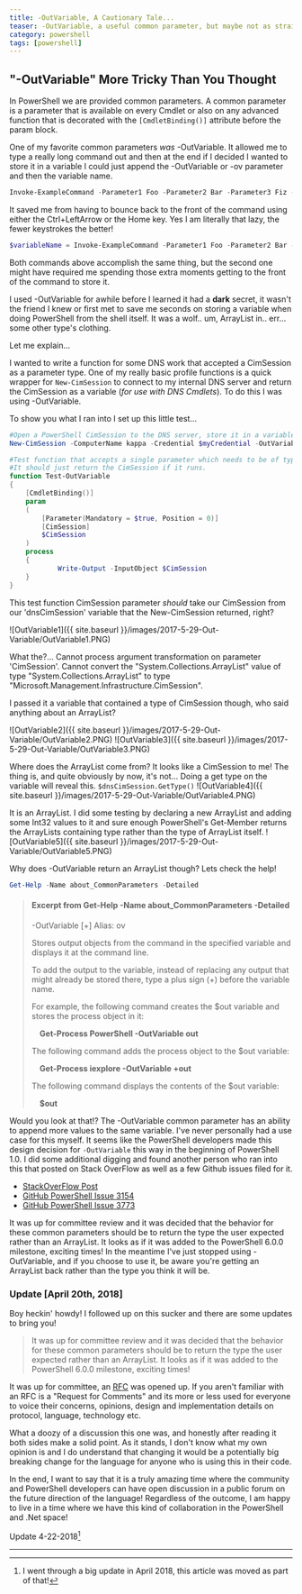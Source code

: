 ```yaml
---
title: -OutVariable, A Cautionary Tale...
teaser: -OutVariable, a useful common parameter, but maybe not as straight forward as you always thought!
category: powershell
tags: [powershell]
---
```


## "-OutVariable" More Tricky Than You Thought

In PowerShell we are provided common parameters.  A common parameter is a parameter that is available on every Cmdlet or also on any advanced function that is decorated with the `[CmdletBinding()]` attribute before the param block.

One of my favorite common parameters *was* -OutVariable.  It allowed me to type a really long command out and then at the end if I decided I wanted to store it in a variable I could just append the -OutVariable or -ov parameter and then the variable name.

```powershell
Invoke-ExampleCommand -Parameter1 Foo -Parameter2 Bar -Parameter3 Fiz -Parameter4 qux -OutVariable variableName
```

It saved me from having to bounce back to the front of the command using either the Ctrl+LeftArrow or the Home key.  Yes I am literally that lazy, the fewer keystrokes the better!

```powershell
$variableName = Invoke-ExampleCommand -Parameter1 Foo -Parameter2 Bar -Parameter3 Fiz -Parameter4 qux
```

Both commands above accomplish the same thing, but the second one might have required me spending those extra moments getting to the front of the command to store it.

I used -OutVariable for awhile before I learned it had a **dark** secret, it wasn't the friend I knew or first met to save me seconds on storing a variable when doing PowerShell from the shell itself.  It was a wolf.. um, ArrayList in.. err... some other type's clothing.

Let me explain...

I wanted to write a function for some DNS work that accepted a CimSession as a parameter type.  One of my really basic profile functions is a quick wrapper for `New-CimSession` to connect to my internal DNS server and return the CimSession as a variable (*for use with DNS Cmdlets*).  To do this I was using -OutVariable.

To show you what I ran into I set up this little test...

```powershell
#Open a PowerShell CimSession to the DNS server, store it in a variable named 'dnsCimSession'
New-CimSession -ComputerName kappa -Credential $myCredential -OutVariable dnsCimSession

#Test function that accepts a single parameter which needs to be of type CimSession (Microsoft.Management.Infrastructure.CimSession).
#It should just return the CimSession if it runs.
function Test-OutVariable
{
    [CmdletBinding()]
    param
    (
        [Parameter(Mandatory = $true, Position = 0)]
        [CimSession]
        $CimSession
    )
    process
    {
            Write-Output -InputObject $CimSession
    }
}
```

This test function CimSession parameter *should* take our CimSession from our 'dnsCimSession' variable that the New-CimSession returned, right?

![OutVariable1]({{ site.baseurl }}/images/2017-5-29-Out-Variable/OutVariable1.PNG)

What the?...
 Cannot process argument transformation on parameter 'CimSession'. Cannot convert the "System.Collections.ArrayList" value of type "System.Collections.ArrayList" to type "Microsoft.Management.Infrastructure.CimSession".

I passed it a variable that contained a type of CimSession though, who said anything about an ArrayList?

![OutVariable2]({{ site.baseurl }}/images/2017-5-29-Out-Variable/OutVariable2.PNG)
![OutVariable3]({{ site.baseurl }}/images/2017-5-29-Out-Variable/OutVariable3.PNG)

Where does the ArrayList come from?  It looks like a CimSession to me!  The thing is, and quite obviously by now, it's not...  Doing a get type on the variable will reveal this. `$dnsCimSession.GetType()`
![OutVariable4]({{ site.baseurl }}/images/2017-5-29-Out-Variable/OutVariable4.PNG)

It is an ArrayList.  I did some testing by declaring a new ArrayList and adding some Int32 values to it and sure enough PowerShell's Get-Member returns the ArrayLists containing type rather than the type of ArrayList itself.
![OutVariable5]({{ site.baseurl }}/images/2017-5-29-Out-Variable/OutVariable5.PNG)

Why does -OutVariable return an ArrayList though?  Lets check the help!

```powershell
Get-Help -Name about_CommonParameters -Detailed
```

> #### Excerpt from Get-Help -Name about_CommonParameters -Detailed
> -OutVariable [+] Alias: ov
>
>    Stores output objects from the command in the specified variable and
>    displays it at the command line.
>
>    To add the output to the variable, instead of replacing any output
>    that might already be stored there, type a plus sign (+) before the
>    variable name.
>
>    For example, the following command creates the $out variable and
>    stores the process object in it:
>
>    <b>&emsp;Get-Process PowerShell -OutVariable out</b>
>
>    The following command adds the process object to the $out variable:
>
>    <b>&emsp;Get-Process iexplore -OutVariable +out</b>
>
>    The following command displays the contents of the $out variable:
>
>    <b>&emsp;$out</b>

Would you look at that!?  The -OutVariable common parameter has an ability to append more values to the same variable.  I've never personally had a use case for this myself.  It seems like the PowerShell developers made this design decision for `-OutVariable` this way in the beginning of PowerShell 1.0.  I did some additional digging and found another person who ran into this that posted on Stack OverFlow as well as a few Github issues filed for it.

- [StackOverFlow Post](https://stackoverflow.com/questions/40666291/using-outvariable-creates-arraylist)
- [GitHub PowerShell Issue 3154](https://github.com/PowerShell/PowerShell/issues/3154)
- [GitHub PowerShell Issue 3773](https://github.com/PowerShell/PowerShell/issues/3154)

It was up for committee review and it was decided that the behavior for these common parameters should be to return the type the user expected rather than an ArrayList.  It looks as if it was added to the PowerShell 6.0.0 milestone, exciting times!  In the meantime I've just stopped using -OutVariable, and if you choose to use it, be aware you're getting an ArrayList back rather than the type you think it will be.

### Update [April 20th, 2018]

Boy heckin' howdy!  I followed up on this sucker and there are some updates to bring you!

>It was up for committee review and it was decided that the behavior for these common parameters should be to return the type the user expected rather than an ArrayList.  It looks as if it was added to the PowerShell 6.0.0 milestone, exciting times!

It was up for committee, an [RFC](https://github.com/PowerShell/PowerShell-RFC/pull/120) was opened up.  If you aren't familiar with an RFC is a "Request for Comments" and its more or less used for everyone to voice their concerns, opinions, design and implementation details on protocol, language, technology etc.

What a doozy of a discussion this one was, and honestly after reading it both sides make a solid point.  As it stands, I don't know what my own opinion is and I do understand that changing it would be a potentially big breaking change for the language for anyone who is using this in their code.

In the end, I want to say that it is a truly amazing time where the community and PowerShell developers can have open discussion in a public forum on the future direction of the language!  Regardless of the outcome, I am happy to live in a time where we have this kind of collaboration in the PowerShell and .Net space!

Update 4-22-2018[^1]

---

[^1]:
    I went through a big update in April 2018, this article was moved as part of that!